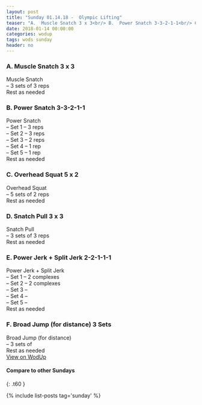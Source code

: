 ```yaml
---
layout: post
title: "Sunday 01.14.18 -  Olympic Lifting"
teaser: "A.  Muscle Snatch 3 x 3<br/> B.  Power Snatch 3-3-2-1-1<br/> C.  Overhead Squat 5 x 2<br/> D.  Snatch Pull 3 x 3<br/> E.  Power Jerk + Split Jerk 2-2-1-1-1<br/> F.  Broad Jump (for distance) 3 Sets"
date: 2018-01-14 00:00:00
categories: wodup
tags: wods sunday
header: no
---
```



<h3>A.  Muscle Snatch 3 x 3</h3>
Muscle Snatch<br/>– 3 sets of 3 reps <br/>Rest as needed<br/>
<h3>B.  Power Snatch 3-3-2-1-1</h3>
Power Snatch<br/>– Set 1 –  3 reps <br/>– Set 2 –  3 reps <br/>– Set 3 –  2 reps <br/>– Set 4 –  1 rep <br/>– Set 5 –  1 rep <br/>Rest as needed<br/>
<h3>C.  Overhead Squat 5 x 2</h3>
Overhead Squat<br/>– 5 sets of 2 reps <br/>Rest as needed<br/>
<h3>D.  Snatch Pull 3 x 3</h3>
Snatch Pull<br/>– 3 sets of 3 reps <br/>Rest as needed<br/>
<h3>E.  Power Jerk + Split Jerk 2-2-1-1-1</h3>
Power Jerk + Split Jerk<br/>– Set 1 –  2 complexes <br/>– Set 2 –  2 complexes <br/>– Set 3 –  <br/>– Set 4 –  <br/>– Set 5 –  <br/>Rest as needed<br/>
<h3>F.  Broad Jump (for distance) 3 Sets</h3>
Broad Jump (for distance)<br/>– 3 sets of <br/>Rest as needed<br/>
<a href="https://www.wodup.com/gyms/asphodel/wods/3737" target="blank">View on WodUp</a>


#### Compare to other Sundays
{: .t60 }

{% include list-posts tag='sunday' %}